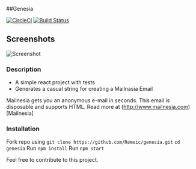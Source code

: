 
##Genesia

[![CircleCI](https://circleci.com/gh/Remeic/genesia/tree/master.svg?style=svg)](https://circleci.com/gh/Remeic/genesia/tree/master)
[![Build Status](https://travis-ci.org/Remeic/genesia.svg?branch=master)](https://travis-ci.org/Remeic/genesia)

## Screenshots
![Screenshot](https://github.com/musatech/genesia/blob/master/screenshot/genesia.gif "Optional Title")

### Description

- A simple react project with tests
- Generates a casual string for creating a Mailnasia Email

Mailnesia gets you an anonymous e-mail in seconds. This email is disposable and supports HTML.
Read more at (http://www.mailnesia.com)[Mailnesia]

### Installation

Fork repo using `git clone https://github.com/Remeic/genesia.git`
`cd genesia`
Run `npm install`
Run `npm start`

Feel free to contribute to this project.


